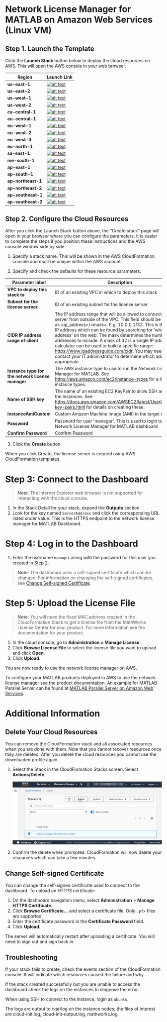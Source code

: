 # Network License Manager for MATLAB on Amazon Web Services (Linux VM)

## Step 1. Launch the Template

Click the **Launch Stack** button below to deploy the cloud resources on AWS. This will open the AWS console in your web browser.

| Region | Launch Link |
| --------------- | ----------- |
| **us-east-1** | [![alt text](https://s3.amazonaws.com/cloudformation-examples/cloudformation-launch-stack.png "Start a cluster using the template")](https://us-east-1.console.aws.amazon.com/cloudformation/home?region=us-east-1#/stacks/create/review?templateURL=https://network-license-manager-for-matlab-on-aws.s3.amazonaws.com/R2022a/license-manager-template.json) |
| **us-east-2** | [![alt text](https://s3.amazonaws.com/cloudformation-examples/cloudformation-launch-stack.png "Start a cluster using the template")](https://us-east-2.console.aws.amazon.com/cloudformation/home?region=us-east-2#/stacks/create/review?templateURL=https://network-license-manager-for-matlab-on-aws.s3.amazonaws.com/R2022a/license-manager-template.json) |
| **us-west-1** | [![alt text](https://s3.amazonaws.com/cloudformation-examples/cloudformation-launch-stack.png "Start a cluster using the template")](https://us-west-1.console.aws.amazon.com/cloudformation/home?region=us-west-1#/stacks/create/review?templateURL=https://network-license-manager-for-matlab-on-aws.s3.amazonaws.com/R2022a/license-manager-template.json) |
| **us-west-2** | [![alt text](https://s3.amazonaws.com/cloudformation-examples/cloudformation-launch-stack.png "Start a cluster using the template")](https://us-west-2.console.aws.amazon.com/cloudformation/home?region=us-west-2#/stacks/create/review?templateURL=https://network-license-manager-for-matlab-on-aws.s3.amazonaws.com/R2022a/license-manager-template.json) |
| **ca-central-1** | [![alt text](https://s3.amazonaws.com/cloudformation-examples/cloudformation-launch-stack.png "Start a cluster using the template")](https://ca-central-1.console.aws.amazon.com/cloudformation/home?region=ca-central-1#/stacks/create/review?templateURL=https://network-license-manager-for-matlab-on-aws.s3.amazonaws.com/R2022a/license-manager-template.json) |
| **eu-central-1** | [![alt text](https://s3.amazonaws.com/cloudformation-examples/cloudformation-launch-stack.png "Start a cluster using the template")](https://eu-central-1.console.aws.amazon.com/cloudformation/home?region=eu-central-1#/stacks/create/review?templateURL=https://network-license-manager-for-matlab-on-aws.s3.amazonaws.com/R2022a/license-manager-template.json) |
| **eu-west-1** | [![alt text](https://s3.amazonaws.com/cloudformation-examples/cloudformation-launch-stack.png "Start a cluster using the template")](https://eu-west-1.console.aws.amazon.com/cloudformation/home?region=eu-west-1#/stacks/create/review?templateURL=https://network-license-manager-for-matlab-on-aws.s3.amazonaws.com/R2022a/license-manager-template.json) |
| **eu-west-2** | [![alt text](https://s3.amazonaws.com/cloudformation-examples/cloudformation-launch-stack.png "Start a cluster using the template")](https://eu-west-2.console.aws.amazon.com/cloudformation/home?region=eu-west-2#/stacks/create/review?templateURL=https://network-license-manager-for-matlab-on-aws.s3.amazonaws.com/R2022a/license-manager-template.json) |
| **eu-west-3** | [![alt text](https://s3.amazonaws.com/cloudformation-examples/cloudformation-launch-stack.png "Start a cluster using the template")](https://eu-west-3.console.aws.amazon.com/cloudformation/home?region=eu-west-3#/stacks/create/review?templateURL=https://network-license-manager-for-matlab-on-aws.s3.amazonaws.com/R2022a/license-manager-template.json) |
| **eu-north-1** | [![alt text](https://s3.amazonaws.com/cloudformation-examples/cloudformation-launch-stack.png "Start a cluster using the template")](https://eu-north-1.console.aws.amazon.com/cloudformation/home?region=eu-north-1#/stacks/create/review?templateURL=https://network-license-manager-for-matlab-on-aws.s3.amazonaws.com/R2022a/license-manager-template.json) |
| **sa-east-1** | [![alt text](https://s3.amazonaws.com/cloudformation-examples/cloudformation-launch-stack.png "Start a cluster using the template")](https://sa-east-1.console.aws.amazon.com/cloudformation/home?region=sa-east-1#/stacks/create/review?templateURL=https://network-license-manager-for-matlab-on-aws.s3.amazonaws.com/R2022a/license-manager-template.json) |
| **me-south-1** | [![alt text](https://s3.amazonaws.com/cloudformation-examples/cloudformation-launch-stack.png "Start a cluster using the template")](https://me-south-1.console.aws.amazon.com/cloudformation/home?region=me-south-1#/stacks/create/review?templateURL=https://network-license-manager-for-matlab-on-aws.s3.amazonaws.com/R2022a/license-manager-template.json) |
| **ap-east-1** | [![alt text](https://s3.amazonaws.com/cloudformation-examples/cloudformation-launch-stack.png "Start a cluster using the template")](https://ap-east-1.console.aws.amazon.com/cloudformation/home?region=ap-east-1#/stacks/create/review?templateURL=https://network-license-manager-for-matlab-on-aws.s3.amazonaws.com/R2022a/license-manager-template.json) |
| **ap-south-1** | [![alt text](https://s3.amazonaws.com/cloudformation-examples/cloudformation-launch-stack.png "Start a cluster using the template")](https://ap-south-1.console.aws.amazon.com/cloudformation/home?region=ap-south-1#/stacks/create/review?templateURL=https://network-license-manager-for-matlab-on-aws.s3.amazonaws.com/R2022a/license-manager-template.json) |
| **ap-northeast-1** | [![alt text](https://s3.amazonaws.com/cloudformation-examples/cloudformation-launch-stack.png "Start a cluster using the template")](https://ap-northeast-1.console.aws.amazon.com/cloudformation/home?region=ap-northeast-1#/stacks/create/review?templateURL=https://network-license-manager-for-matlab-on-aws.s3.amazonaws.com/R2022a/license-manager-template.json) |
| **ap-northeast-2** | [![alt text](https://s3.amazonaws.com/cloudformation-examples/cloudformation-launch-stack.png "Start a cluster using the template")](https://ap-northeast-2.console.aws.amazon.com/cloudformation/home?region=ap-northeast-2#/stacks/create/review?templateURL=https://network-license-manager-for-matlab-on-aws.s3.amazonaws.com/R2022a/license-manager-template.json) |
| **ap-southeast-1** | [![alt text](https://s3.amazonaws.com/cloudformation-examples/cloudformation-launch-stack.png "Start a cluster using the template")](https://ap-southeast-1.console.aws.amazon.com/cloudformation/home?region=ap-southeast-1#/stacks/create/review?templateURL=https://network-license-manager-for-matlab-on-aws.s3.amazonaws.com/R2022a/license-manager-template.json) |
| **ap-southeast-2** | [![alt text](https://s3.amazonaws.com/cloudformation-examples/cloudformation-launch-stack.png "Start a cluster using the template")](https://ap-southeast-2.console.aws.amazon.com/cloudformation/home?region=ap-southeast-2#/stacks/create/review?templateURL=https://network-license-manager-for-matlab-on-aws.s3.amazonaws.com/R2022a/license-manager-template.json) |


## Step 2. Configure the Cloud Resources
After you click the Launch Stack button above, the “Create stack” page will open in your browser where you can configure the parameters. It is easier to complete the steps if you position these instructions and the AWS console window side by side.

1. Specify a stack name. This will be shown in the AWS CloudFormation console and must be unique within the AWS account.

2. Specify and check the defaults for these resource parameters:

| Parameter label | Description |
| --------------- | ----------- |
| **VPC to deploy this stack to** | ID of an existing VPC in which to deploy this stack |
| **Subnet for the license server** | ID of an existing subnet for the license server |
| **CIDR IP address range of client** | The IP address range that will be allowed to connect to this server from outside of the VPC. This field should be formatted as \<ip_address>/\<mask>. E.g. 10.0.0.1/32. This is the public IP address which can be found by searching for 'what is my ip address' on the web. The mask determines the number of IP addresses to include. A mask of 32 is a single IP address. This calculator can be used to build a specific range: https://www.ipaddressguide.com/cidr. You may need to contact your IT administrator to determine which address is appropriate. |
| **Instance type for the network license manager** | The AWS instance type to use to run the Network License Manager for MATLAB. See https://aws.amazon.com/ec2/instance-types for a list of instance types. |
| **Name of SSH key** | The name of an existing EC2 KeyPair to allow SSH access to all the instances. See https://docs.aws.amazon.com/AWSEC2/latest/UserGuide/ec2-key-pairs.html for details on creating these. |
| **InstanceAmiCustom** | Custom Amazon Machine Image (AMI) in the target region |
| **Password** | Password for user 'manager'. This is used to login to the Network License Manager for MATLAB dashboard |
| **Confirm Password** | Confirm Password |


3. Click the **Create** button.

When you click Create, the license server is created using AWS CloudFormation templates.

# Step 3: Connect to the Dashboard
> **Note**: The Internet Explorer web browser is not supported for interacting with the cloud console.

1. In the Stack Detail for your stack, expand the **Outputs** section.
2. Look for the key named `ServerAddress` and click the corresponding URL listed under value. This is the HTTPS endpoint to the network license manager for MATLAB Dashboard.

# Step 4: Log in to the Dashboard

1. Enter the username `manager` along with the password for this user you created in Step 2.

> **Note**: The dashboard uses a self-signed certificate which can be changed. For information on changing the self-signed certificates, see [Change Self-signed Certificate](#change-self-signed-certificate).

# Step 5: Upload the License File
> **Note**: You will need the fixed MAC address created in the CloudFormation Stack to get a license file from the MathWorks License Center for your product. For more information see the documentation for your product.

1. In the cloud console, go to **Administration > Manage License**.
2. Click **Browse License File** to select the license file you want to upload and click **Open**.
3. Click **Upload**.

You are now ready to use the network license manager on AWS.

To configure your MATLAB products deployed in AWS to use the network license manager see the product documentation. An example for MATLAB Parallel Server can be found at [MATLAB Parallel Server on Amazon Web Services](https://github.com/mathworks-ref-arch/matlab-parallel-server-on-aws).

# Additional Information
## Delete Your Cloud Resources
You can remove the CloudFormation stack and all associated resources when you are done with them. Note that you cannot recover resources once they are deleted. After you delete the cloud resources you cannot use the downloaded profile again.

1. Select the Stack in the CloudFormation Stacks screen.  Select **Actions/Delete**.

     ![CloudFormation Stacks Output](../../img/cloudformation-delete-stack.png)

2. Confirm the delete when prompted.  CloudFormation will now delete your resources which can take a few minutes.

## Change Self-signed Certificate
You can change the self-signed certificate used to connect to the dashboard. To upload an HTTPS certificate:
1. On the dashboard navigation menu, select **Administration** > **Manage HTTPS Certificate**.
1. Click **Browse Certificate...** and select a certificate file. Only `.pfx` files are supported.
1. Enter the certificate password in the **Certificate Password** field.
1. Click **Upload**.

The server will automatically restart after uploading a certificate. You will need to sign out and sign back in.

## Troubleshooting
If your stack fails to create, check the events section of the CloudFormation console. It will indicate which resources caused the failure and why.

If the stack created successfully but you are unable to access the dashboard check the logs on the instances to diagnose the error.

When using SSH to connect to the instance, login as `ubuntu`.

The logs are output to /var/log on the instance nodes; the files of interest are cloud-init.log, cloud-init-output.log, mathworks.log.
